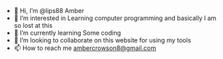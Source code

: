 - 👋 Hi, I’m @lips88 Amber
- 👀 I’m interested in Learning computer programming and basically I am so lost at this
- 🌱 I’m currently learning Some coding
- 💞️ I’m looking to collaborate on this website for using my tools 
- 📫 How to reach me ambercrowson8@gmail.com

<!---
lips88/lips88 is a ✨ special ✨ repository because its `README.md` (this file) appears on your GitHub profile.
You can click the Preview link to take a look at your changes.
--->
